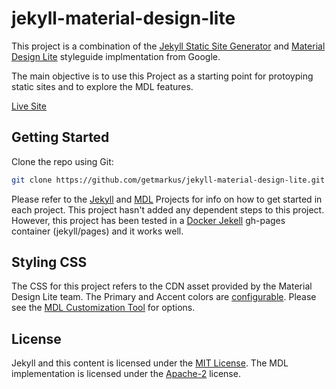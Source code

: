 # jekyll-material-design-lite

This project is a combination of the [Jekyll Static Site Generator](https://github.com/jekyll/jekyll) and [Material Design Lite](https://github.com/google/material-design-lite) styleguide implmentation from Google.

The main objective is to use this Project as a starting point for protoyping static sites and to explore the MDL features.

[Live Site](http://getmarkus.github.io/jekyll-material-design-lite)

## Getting Started

Clone the repo using Git:

``` bash
git clone https://github.com/getmarkus/jekyll-material-design-lite.git
```

Please refer to the [Jekyll](https://github.com/jekyll/jekyll) and [MDL](https://github.com/google/material-design-lite) Projects for info on how to get started in each project. This project hasn't added any dependent steps to this project. However, this project has been tested in a [Docker Jekell](https://github.com/jekyll/docker-jekyll) gh-pages container (jekyll/pages) and it works well.

## Styling CSS
The CSS for this project refers to the CDN asset provided by the Material Design Lite team. The Primary and Accent colors are [configurable](https://github.com/getmarkus/jekyll-material-design-lite/blob/master/_config.yml). Please see the [MDL Customization Tool](http://www.getmdl.io/customize/index.html) for options.

## License
Jekyll and this content is licensed under the [MIT License](https://github.com/getmarkus/jekyll-material-design-lite/blob/master/LICENSE). The MDL implementation is licensed under the [Apache-2](https://github.com/google/material-design-lite/blob/master/LICENSE) license.

